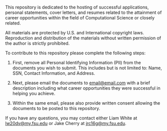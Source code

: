 This repository is dedicated to the hosting of successful applications, personal statements, cover letters, and resumes related to the attainment of career opportunities within the field of Computational Science or closely related.

All materials are protected by U.S. and International copyright laws. Reproduction and distribution of the materials without written permission of the author is strictly prohibited.

To contribute to this repository please complete the following steps:

1. First, remove all Personal Identifying Information (PII) from the documents you wish to submit. This includes but is not limited to: Name, SSN, Contact Information, and Address.

2. Next, please email the documents to email@email.com with a brief description including what career opportunities they were successful in helping you achieve.

3. Within the same email, please also provide written consent allowing the documents to be posted to this repository.

If you have any questions, you may contact either Liam White at lw20dv@my.fsu.edu or Jake Cherry at jrc16g@my.fsu.edu. 
